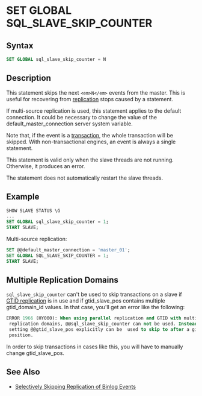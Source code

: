 # SET GLOBAL SQL_SLAVE_SKIP_COUNTER

## Syntax

```sql
SET GLOBAL sql_slave_skip_counter = N
```

## Description

This statement skips the next `<em>N</em>` events from the master. This is useful
for recovering from [replication](/replication) stops caused by a statement.

If multi-source replication is used, this statement applies to the default connection. It could be necessary to change the value of the <a undefined>default_master_connection</a> server system variable.

Note that, if the event is a [transaction](/sql-statements-structure/sql-statements/transactions), the whole transaction will be skipped. With non-transactional engines, an event is always a single statement.

This statement is valid only when the slave threads are not running.
Otherwise, it produces an error.

The statement does not automatically restart the slave threads.

## Example

```sql
SHOW SLAVE STATUS \G
...
SET GLOBAL sql_slave_skip_counter = 1;
START SLAVE;
```

Multi-source replication:

```sql
SET @@default_master_connection = 'master_01';
SET GLOBAL SQL_SLAVE_SKIP_COUNTER = 1;
START SLAVE;
```

## Multiple Replication Domains

`sql_slave_skip_counter` can't be used to skip transactions on a slave if [GTID replication](/replication/standard-replication/gtid) is in use and if <a undefined>gtid_slave_pos</a> contains multiple <a undefined>gtid_domain_id</a> values. In that case, you'll get an error like the following:

```sql
ERROR 1966 (HY000): When using parallel replication and GTID with multiple 
 replication domains, @@sql_slave_skip_counter can not be used. Instead, 
 setting @@gtid_slave_pos explicitly can be  used to skip to after a given GTID 
 position.
```

In order to skip transactions in cases like this, you will have to manually change <a undefined>gtid_slave_pos</a>.

## See Also

- [Selectively Skipping Replication of Binlog Events](/replication/standard-replication/selectively-skipping-replication-of-binlog-events)
